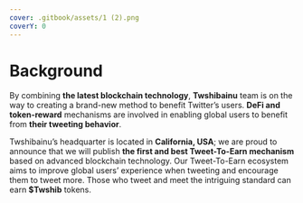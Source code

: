 ```yaml
---
cover: .gitbook/assets/1 (2).png
coverY: 0
---
```


# Background

By combining **the latest blockchain technology**, **Twshibainu** team is on the way to creating a brand-new method to benefit Twitter’s users. **DeFi and token-reward** mechanisms are involved in enabling global users to benefit from **their tweeting behavior**.

Twshibainu’s headquarter is located in **California, USA**; we are proud to announce that we will publish **the first and best Tweet-To-Earn mechanism** based on advanced blockchain technology. Our Tweet-To-Earn ecosystem aims to improve global users’ experience when tweeting and encourage them to tweet more. Those who tweet and meet the intriguing standard can earn **$Twshib** tokens.
